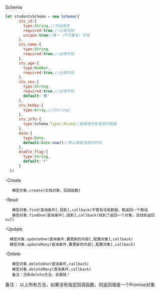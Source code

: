 Schema

```js
let studentsSchema = new Schema({
      stu_id:{
        type:String,//字段类型
        required:true,//必填字段
        unique:true//唯一（不可重复）字段
      },
      stu_name:{
        type:String,
        required:true,//必填字段
      },
      stu_age:{
        type:Number,
        required:true,//必填字段
      },
      stu_sex:{
        type:String,
        required:true,//必填字段
        default:'男'
      },
      stu_hobby:{
        type:Array,//[String]
      },
      stu_info:{
        type:Schema.Types.Mixed//能接收所有类型的数据
      },
      date:{
        type:Date,
        default:Date.now()//默认值是当前的时间
      },
      enable_flag:{
        type:String,
        default:'Y'
      }
  })
```



 -Create

	   模型对象.create(文档对象，回调函数)
 -Read

	   模型对象.find(查询条件[,投影],callback)不管有没有数据，都返回一个数组
	   模型对象.findOne(查询条件[,投影],callback)找到了返回一个对象，没找到返回null
 -Update

	  模型对象.updateOne(查询条件,要更新的内容[,配置对象],callback)
	  模型对象.updateMany(查询条件,要更新的内容[,配置对象],callback)
 -Delete

	   模型对象.deleteOne(查询条件,callback)
	   模型对象.deleteMany(查询条件,callback)
	   备注：没有delete方法，会报错！

备注： 以上所有方法，如果没有指定回调函数，则返回值是一个Promise对象
